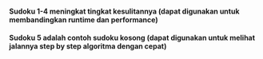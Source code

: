#### Sudoku 1-4 meningkat tingkat kesulitannya (dapat digunakan untuk membandingkan runtime dan performance)
#### Sudoku 5 adalah contoh sudoku kosong (dapat digunakan untuk melihat jalannya step by step algoritma dengan cepat)
